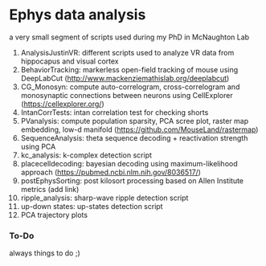 # Ephys data analysis
a very small segment of scripts used during my PhD in McNaughton Lab


1. AnalysisJustinVR: different scripts used to analyze VR data from hippocapus and visual cortex
2. BehaviorTracking: markerless open-field tracking of mouse using DeepLabCut (http://www.mackenziemathislab.org/deeplabcut)
3. CG_Monosyn: compute auto-correlogram, cross-correlogram and monosynaptic connections between neurons using CellExplorer (https://cellexplorer.org/)
4. IntanCorrTests: intan correlation test for checking shorts
5. PVanalysis: compute population sparsity, PCA scree plot, raster map embedding, low-d manifold (https://github.com/MouseLand/rastermap)
6. SequenceAnalysis: theta sequence decoding + reactivation strength using PCA
7. kc_analysis: k-complex detection script
8. placecelldecoding: bayesian decoding using maximum-likelihood approach (https://pubmed.ncbi.nlm.nih.gov/8036517/)
9. postEphysSorting: post kilosort processing based on Allen Institute metrics (add link)
10. ripple_analysis: sharp-wave ripple detection script
11. up-down states: up-states detection script
12. PCA trajectory plots

### To-Do

always things to do ;)
